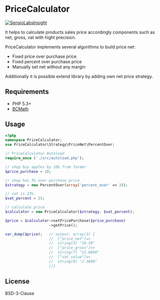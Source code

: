 PriceCalculator
===============

[![SensioLabsInsight](https://insight.sensiolabs.com/projects/77720d99-bdaf-4581-9b0f-9f1a98993304/mini.png)](https://insight.sensiolabs.com/projects/77720d99-bdaf-4581-9b0f-9f1a98993304)

It helps to calculate products sales price accordingly components such as net, gross, vat with 
hight precision.

PriceCalculator implements several algorithms to build price net:

* Fixed price over purchase price
* Fixed percent over purchase price
* Manually set net without any margin

Additionally it is possible extend library by adding own net price strategy.

Requirements
------------
* PHP 5.3+
* [BCMath](http://www.php.net/manual/en/book.bc.php) 
  
Usage
-----
```php
<?php
namespace PriceCalculator;
use PriceCalculator\Strategy\PriceNet\PercentOver;

// PriceCalculator Autoload
require_once ('./src/autoload.php');

// shop buy apples by 10$ from farmer
$price_purchase = 10;

// shop has 3% over purchase price
$strategy = new PercentOver(array('percent_over' => 3));

// vat is 23%
$vat_percent = 23;

// calculate price
$calculator = new PriceCalculator($strategy, $vat_percent);

$price = $calculator->setPricePurchase($price_purchase)
                    ->getPrice();

var_dump($price);   // output: array(3) {
                    //  ["price_net"]=>
                    //  string(5) "10.30"
                    //  ["price_gross"]=>
                    //  string(7) "12.6690"
                    //  ["vat_value"]=>
                    //  string(6) "2.3690"
                    //}

```

License
-------
BSD-3-Clause
